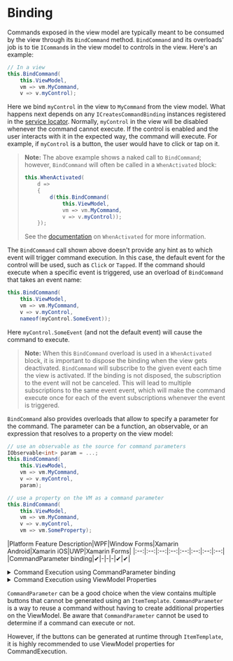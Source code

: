 # Binding

Commands exposed in the view model are typically meant to be consumed by the view through its `BindCommand` method. `BindCommand` and its overloads' job is to tie `ICommand`s in the view model to controls in the view. Here's an example:

```cs
// In a view
this.BindCommand(
    this.ViewModel,
    vm => vm.MyCommand,
    v => v.myControl); 
```

Here we bind `myControl` in the view to `MyCommand` from the view model. What happens next depends on any `ICreatesCommandBinding` instances registered in the [service locator](https://reactiveui.net/docs/handbook/dependency-inversion/). Normally, `myControl` in the view will be disabled whenever the command cannot execute. If the control is enabled and the user interacts with it in the expected way, the command will execute. For example, if `myControl` is a button, the user would have to click or tap on it.

> **Note:** The above example shows a naked call to `BindCommand`; however, `BindCommand` will often be called in a `WhenActivated` block:
> 
> ```cs
> this.WhenActivated(
>     d =>
>     {
>         d(this.BindCommand(
>             this.ViewModel,
>             vm => vm.MyCommand,
>             v => v.myControl));
>     });
> ```
> 
> See the [documentation](https://reactiveui.net/docs/handbook/when-activated/) on `WhenActivated` for more information.

The `BindCommand` call shown above doesn't provide any hint as to which event will trigger command execution. In this case, the default event for the control will be used, such as `Click` or `Tapped`. If the command should execute when a specific event is triggered, use an overload of `BindCommand` that takes an event name:

```cs
this.BindCommand(
    this.ViewModel,
    vm => vm.MyCommand,
    v => v.myControl,
    nameof(myControl.SomeEvent));
```

Here `myControl.SomeEvent` (and not the default event) will cause the command to execute.

> **Note:** When this `BindCommand` overload is used in a `WhenActivated` block, it is important to dispose the binding when the view gets deactivated. `BindCommand` will subscribe to the given event each time the view is activated. If the binding is not disposed, the subscription to the event will not be canceled. This will lead to multiple subscriptions to the same event event, which will make the command execute once for each of the event subscriptions whenever the event is triggered.

`BindCommand` also provides overloads that allow to specify a parameter for the command. The parameter can be a function, an observable, or an expression that resolves to a property on the view model:

```cs
// use an observable as the source for command parameters
IObservable<int> param = ...;
this.BindCommand(
    this.ViewModel,
    vm => vm.MyCommand,
    v => v.myControl,
    param);

// use a property on the VM as a command parameter
this.BindCommand(
    this.ViewModel,
    vm => vm.MyCommand,
    v => v.myControl,
    vm => vm.SomeProperty);
```

|Platform Feature Description|WPF|Window Forms|Xamarin Android|Xamarin iOS|UWP|Xamarin Forms|
|:--:|:--:|:--:|:--:|:--:|:--:|:--:|:--:|
|CommandParameter binding|&#x2714;|-|-|-|&#x2714;|&#x2714;|

<details><summary>Command Execution using CommandParameter binding</summary>

CommandParameter binds automatically to `TInput` in `ReactiveCommand<TInput, Unit>`

```xml
//In the view
<Button x:Name="FeedType"
    Content="Live Feed"
    CommandParameter="LiveFeed">
</Button>
```

```cs
 //In the code-behind file
 this.WhenActivated(disposableRegistration =>
 {
    this.BindCommand(ViewModel,
    viewModel => viewModel.ProcessFeed,
    view => view.FeedType)
    .DisposeWith(disposableRegistration);
 });

 //In the ViewModel
 public class MyViewModel
 {
    public ReactiveCommand<string, Unit> ProcessFeed { get; }
   
    public MyViewModel()
    {
        //Create a ReactiveCommand that accepts an input of type string.
        ProcessFeed = ReactiveCommand.Create<string>(x => FeedProcessor(x));
    }

    private void FeedProcessor(string feedType)
    {
        //Here feedType will be "LiveFeed"
    }
 }
 ```

</details>

<details><summary>Command Execution using ViewModel Properties</summary>

```xml
//In the view
<Button x:Name="FeedType"
    Content="Live Feed">
</Button>
```

```cs
 //In the code-behind file
 this.WhenActivated(disposableRegistration =>
 {
    this.BindCommand(ViewModel,
    viewModel => viewModel.ProcessFeed,
    view => view.FeedType)
    .DisposeWith(disposableRegistration);
 });

 //In the ViewModel
 public class MyViewModel
 {
    public ReactiveCommand<Unit, Unit> ProcessFeed { get; }

    private string _feedType;
    public string FeedType
    {
        get => _feedType;
        set => this.RaiseAndSetIfChanged(ref _feedType, value);
    }

    public MyViewModel()
    {
        //Create a ReactiveCommand that accepts an input of type string.
        ProcessFeed = ReactiveCommand.Create(FeedProcessor);
    }

    private void FeedProcessor()
    {
        var feedName = FeedType;
         //Here FeedType will be the value assigned when the ViewModel was created
    }
 }
 ```

</details>


`CommandParameter` can be a good choice when the view contains multiple buttons that cannot be generated using an `ItemTemplate`. 
`CommandParameter` is a way to reuse a command without having to create additional properties on the ViewModel. Be aware that `CommandParameter` cannot be used to determine if a command can execute or not.

However, if the buttons can be generated at runtime through `ItemTemplate`, it is highly recommended to use ViewModel properties for CommandExecution.
